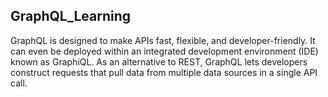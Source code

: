 ## GraphQL_Learning

GraphQL is designed to make APIs fast, flexible, and developer-friendly. It can even be deployed within an integrated development environment (IDE) known as GraphiQL. As an alternative to REST, GraphQL lets developers construct requests that pull data from multiple data sources in a single API call.
